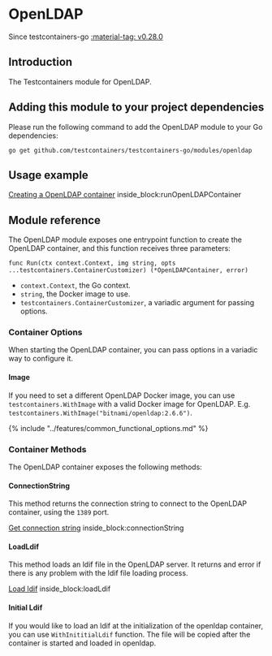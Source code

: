 # OpenLDAP

Since testcontainers-go <a href="https://github.com/testcontainers/testcontainers-go/releases/tag/v0.28.0"><span class="tc-version">:material-tag: v0.28.0</span></a>

## Introduction

The Testcontainers module for OpenLDAP.

## Adding this module to your project dependencies

Please run the following command to add the OpenLDAP module to your Go dependencies:

```
go get github.com/testcontainers/testcontainers-go/modules/openldap
```

## Usage example

<!--codeinclude-->
[Creating a OpenLDAP container](../../modules/openldap/examples_test.go) inside_block:runOpenLDAPContainer
<!--/codeinclude-->

## Module reference

The OpenLDAP module exposes one entrypoint function to create the OpenLDAP container, and this function receives three parameters:

```golang
func Run(ctx context.Context, img string, opts ...testcontainers.ContainerCustomizer) (*OpenLDAPContainer, error)
```

- `context.Context`, the Go context.
- `string`, the Docker image to use.
- `testcontainers.ContainerCustomizer`, a variadic argument for passing options.

### Container Options

When starting the OpenLDAP container, you can pass options in a variadic way to configure it.

#### Image

If you need to set a different OpenLDAP Docker image, you can use `testcontainers.WithImage` with a valid Docker image
for OpenLDAP. E.g. `testcontainers.WithImage("bitnami/openldap:2.6.6")`.

{% include "../features/common_functional_options.md" %}

### Container Methods

The OpenLDAP container exposes the following methods:

#### ConnectionString

This method returns the connection string to connect to the OpenLDAP container, using the `1389` port.

<!--codeinclude-->
[Get connection string](../../modules/openldap/openldap_test.go) inside_block:connectionString
<!--/codeinclude-->

#### LoadLdif

This method loads an ldif file in the OpenLDAP server.
It returns and error if there is any problem with the ldif file loading process.

<!--codeinclude-->
[Load ldif](../../modules/openldap/openldap_test.go) inside_block:loadLdif
<!--/codeinclude-->

#### Initial Ldif

If you would like to load an ldif at the initialization of the openldap container, you can use `WithInititialLdif` function.
The file will be copied after the container is started and loaded in openldap.
